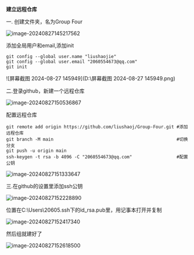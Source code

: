**建立远程仓库**

一. 创建文件夹，名为Group Four

![image-20240827145217562](C:\Users\20605\AppData\Roaming\Typora\typora-user-images\image-20240827145217562.png)

添加全局用户和email,添加init

```
git config --global user.name "liushaojie"
git config --global user.email "2060554673@qq.com"
git init
```

![屏幕截图 2024-08-27 145949](D:\屏幕截图 2024-08-27 145949.png)

二.登录github，新建一个远程仓库

![image-20240827150536867](C:\Users\20605\AppData\Roaming\Typora\typora-user-images\image-20240827150536867.png)

配置远程仓库

```
git remote add origin https://github.com/liushaoj/Group-Four.git #添加远程仓库
git branch -M main                                               #切换分支
git push -u origin main
ssh-keygen -t rsa -b 4096 -C "2060554673@qq.com"                 #配置公钥
```

![image-20240827151333647](C:\Users\20605\AppData\Roaming\Typora\typora-user-images\image-20240827151333647.png)

三.在github的设置里添加ssh公钥

![image-20240827152228890](C:\Users\20605\AppData\Roaming\Typora\typora-user-images\image-20240827152228890.png)

位置在C:\Users\20605\.ssh下的id_rsa.pub里，用记事本打开并复制

![image-20240827152417340](C:\Users\20605\AppData\Roaming\Typora\typora-user-images\image-20240827152417340.png)

然后组就建好了

![image-20240827152618500](C:\Users\20605\AppData\Roaming\Typora\typora-user-images\image-20240827152618500.png)